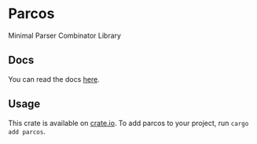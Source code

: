 # Parcos

Minimal Parser Combinator Library

## Docs

You can read the docs [here](https://docs.rs/parcos/0.0.2/parcos/).

## Usage

This crate is available on [crate.io](https://crates.io/crates/parcos). To add parcos to your project, run `cargo add parcos`.

